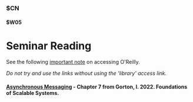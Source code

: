 ### $CN
#### $W05

# Seminar Reading

See the following [important note]($UP/main_accessoreilly) on accessing O'Reilly.

*Do not try and use the links without using the 'library' access link.*

#### [Asynchronous Messaging](https://learning.oreilly.com/library/view/foundations-of-scalable/9781098106058/ch06.html) - Chapter 7 from Gorton, I. 2022. Foundations of Scalable Systems.